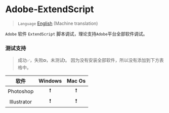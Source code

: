 # Adobe-ExtendScript

> `Language` [English](./README-English.md) (Machine translation)

`Adobe` 软件 `ExtendScript` 脚本调试，理论支持`Adobe`平台全部软件调试。

### 测试支持

> 成功`✅`，失败`❎`，未测试`❗`。 因为没有安装全部软件，所以没有添加到下方表格中。
>

|     软件      | Windows | Mac Os |
|:-----------:|:-------:|:------:|
|  Photoshop  |    ❗    |   ❗    |
| Illustrator |    ❗    |   ❗    |
